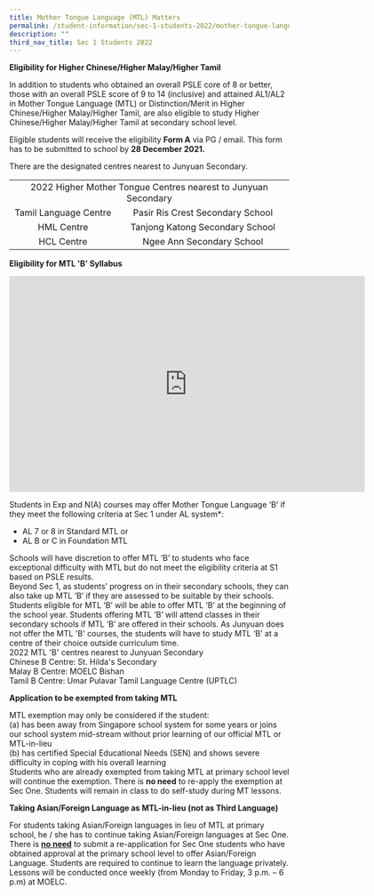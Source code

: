 ```yaml
---
title: Mother Tongue Language (MTL) Matters
permalink: /student-information/sec-1-students-2022/mother-tongue-language-mtl-matters/
description: ""
third_nav_title: Sec 1 Students 2022
---
```

<p><strong>Eligibility for Higher Chinese/Higher Malay/Higher Tamil</strong></p>
<p>In addition to students who obtained an overall PSLE core of 8 or better, those with an overall PSLE score of 9 to 14 (inclusive) and attained AL1/AL2 in Mother Tongue Language (MTL) or Distinction/Merit in Higher Chinese/Higher Malay/Higher Tamil, are also eligible to study Higher Chinese/Higher Malay/Higher Tamil at secondary school level.</p>
<p>Eligible students will receive the eligibility <strong>Form A</strong> via PG / email. This form has to be submitted to school by <strong>28 December 2021.</strong></p>
<p>There are the designated centres nearest to Junyuan Secondary.</p>
<table width="0">
<tbody>
<tr>
<td style="text-align: center;" colspan="2" width="623">2022 Higher Mother Tongue Centres nearest to Junyuan Secondary</td>
</tr>
<tr>
<td style="text-align: center;" width="226">Tamil Language Centre</td>
<td style="text-align: center;" width="397">Pasir Ris Crest Secondary School</td>
</tr>
<tr>
<td style="text-align: center;" width="226">HML Centre</td>
<td style="text-align: center;" width="397">Tanjong Katong Secondary School</td>
</tr>
<tr>
<td style="text-align: center;" width="226">HCL Centre</td>
<td style="text-align: center;" width="397">Ngee Ann Secondary School</td>
</tr>
</tbody>
</table>
<p><strong>Eligibility for MTL 'B' Syllabus</strong></p>
<p><iframe src="https://docs.google.com/presentation/d/e/2PACX-1vQOM5j3RT40ZmTCQsW4WsyPkl4_yMu5mHSYh5LFWkHEU_H1JcsDUprlp7YXU_ZqFJOmx8Pas_ddyc-P/embed?start=false&amp;loop=true&amp;delayms=3000" width="640" height="389" frameborder="0" allowfullscreen="allowfullscreen" data-mce-fragment="1"></iframe></p>
<p>Students in Exp and N(A) courses may offer Mother Tongue Language &lsquo;B&rsquo; if they meet the following criteria at Sec 1 under AL system*:</p>
<ul>
<li>AL 7 or 8 in Standard MTL or</li>
<li>AL B or C in Foundation MTL</li>
</ul>
<p>Schools will have discretion to offer MTL &lsquo;B&rsquo; to students who face exceptional difficulty with MTL but do not meet the eligibility criteria at S1 based on PSLE results.<br />Beyond Sec 1, as students&rsquo; progress on in their secondary schools, they can also take up MTL &lsquo;B&rsquo; if they are assessed to be suitable by their schools.<br />Students eligible for MTL &lsquo;B&rsquo; will be able to offer MTL &lsquo;B&rsquo; at the beginning of the school year. Students offering MTL &lsquo;B&rsquo; will attend classes in their secondary schools if MTL &lsquo;B&rsquo; are offered in their schools. As Junyuan does not offer the MTL 'B' courses, the students will have to study MTL &lsquo;B&rsquo; at a centre of their choice outside curriculum time.<br />2022 MTL 'B' centres nearest to Junyuan Secondary<br />Chinese B Centre: St. Hilda's Secondary<br />Malay B Centre: MOELC Bishan<br />Tamil B Centre: Umar Pulavar Tamil Language Centre (UPTLC)</p>
<p><strong>Application to be exempted from taking MTL</strong></p>
<p>MTL exemption may only be considered if the student:<br />(a) has been away from Singapore school system for some years or joins our school system mid-stream without prior learning of our official MTL or MTL-in-lieu<br />(b) has certified Special Educational Needs (SEN) and shows severe difficulty in coping with his overall learning<br />Students who are already exempted from taking MTL at primary school level will continue the exemption. There is <strong>no need</strong> to re-apply the exemption at Sec One. Students will remain in class to do self-study during MT lessons.</p>
<p><strong>Taking Asian/Foreign Language as MTL-in-lieu (not as Third Language)</strong></p>
<p>For students taking Asian/Foreign languages in lieu of MTL at primary school, he / she has to continue taking Asian/Foreign languages at Sec One. There is <u><strong>no need</strong></u> to submit a re-application for Sec One students who have obtained approval at the primary school level to offer Asian/Foreign Language. Students are required to continue to learn the language privately. Lessons will be conducted once weekly (from Monday to Friday, 3 p.m. &ndash; 6 p.m) at MOELC.</p>